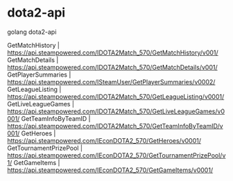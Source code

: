 dota2-api
=========

golang dota2-api


GetMatchHistory | https://api.steampowered.com/IDOTA2Match_570/GetMatchHistory/v001/
GetMatchDetails | https://api.steampowered.com/IDOTA2Match_570/GetMatchDetails/v001/
GetPlayerSummaries | https://api.steampowered.com/ISteamUser/GetPlayerSummaries/v0002/
GetLeagueListing | https://api.steampowered.com/IDOTA2Match_570/GetLeagueListing/v0001/
GetLiveLeagueGames | https://api.steampowered.com/IDOTA2Match_570/GetLiveLeagueGames/v0001/
GetTeamInfoByTeamID | https://api.steampowered.com/IDOTA2Match_570/GetTeamInfoByTeamID/v001/
GetHeroes | https://api.steampowered.com/IEconDOTA2_570/GetHeroes/v0001/
GetTournamentPrizePool | https://api.steampowered.com/IEconDOTA2_570/GetTournamentPrizePool/v1/
GetGameItems | https://api.steampowered.com/IEconDOTA2_570/GetGameItems/v0001/

